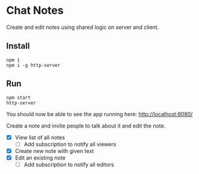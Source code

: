# Chat Notes

Create and edit notes using shared logic on server and client.

## Install

    npm i
    npm i -g http-server

## Run

    npm start
    http-server

You should now be able to see the app running here: [http://localhost:8080/](http://localhost:8080/)

Create a note and invite people to talk about it and edit the note.

- [x] View list of all notes
    - [ ] Add subscription to notify all viewers
- [x] Create new note with given text
- [x] Edit an existing note
    - [ ] Add subscription to notify all editors